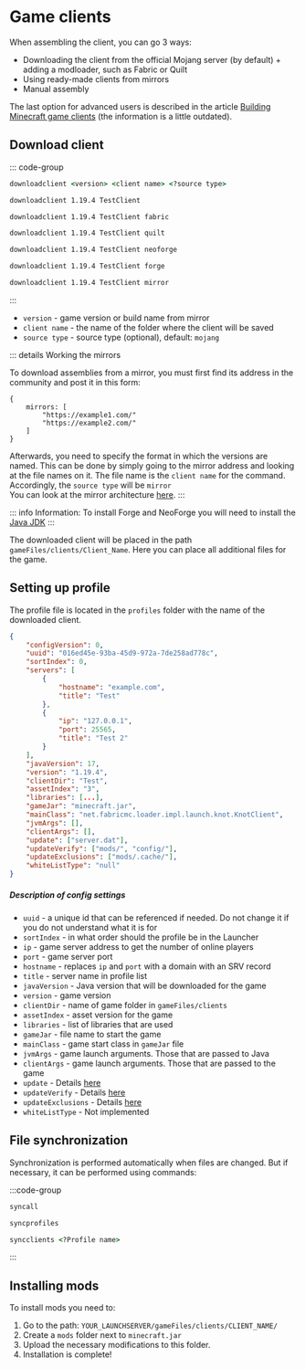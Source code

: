 # Game clients

When assembling the client, you can go 3 ways:

- Downloading the client from the official Mojang server (by default) + adding a modloader, such as Fabric or Quilt
- Using ready-made clients from mirrors
- Manual assembly

The last option for advanced users is described in the article [Building Minecraft game clients](https://blog.aurora-team.ru/posts/building-minecraft-clients/) (the information is a little outdated).

## Download client

::: code-group

```cmd [Command for downloading]
downloadclient <version> <client name> <?source type>
```

```cmd [Vanilla]
downloadclient 1.19.4 TestClient
```

```cmd [Fabric]
downloadclient 1.19.4 TestClient fabric
```

```cmd [Quilt]
downloadclient 1.19.4 TestClient quilt
```
```cmd [NeoForge]
downloadclient 1.19.4 TestClient neoforge
```
```cmd [Forge]
downloadclient 1.19.4 TestClient forge
```

```cmd [Mirror]
downloadclient 1.19.4 TestClient mirror
```

:::

- `version` - game version or build name from mirror
- `client name` - the name of the folder where the client will be saved
- `source type` - source type (optional), default: `mojang`

::: details Working the mirrors

To download assemblies from a mirror, you must first find its address in the community and post it in this form:

```hjson
{
    mirrors: [
        "https://example1.com/"
        "https://example2.com/"
    ]
}
```

Afterwards, you need to specify the format in which the versions are named. This can be done by simply going to the mirror address and looking at the file names on it. The file name is the `client name` for the command. Accordingly, the `source type` will be `mirror`\
You can look at the mirror architecture [here](../for-developers/mirrors.md).
:::

::: info Information:
To install Forge and NeoForge you will need to install the [Java JDK](https://www.azul.com/downloads/?package=jdk#zulu)
:::

The downloaded client will be placed in the path `gameFiles/clients/Client_Name`. Here you can place all additional files for the game.

## Setting up profile

The profile file is located in the `profiles` folder with the name of the downloaded client.

```json
{
    "configVersion": 0,
    "uuid": "016ed45e-93ba-45d9-972a-7de258ad778c",
    "sortIndex": 0,
    "servers": [
        {
            "hostname": "example.com",
            "title": "Test"
        },
        {
            "ip": "127.0.0.1",
            "port": 25565,
            "title": "Test 2"
        }
    ],
    "javaVersion": 17,
    "version": "1.19.4",
    "clientDir": "Test",
    "assetIndex": "3",
    "libraries": [...],
    "gameJar": "minecraft.jar",
    "mainClass": "net.fabricmc.loader.impl.launch.knot.KnotClient",
    "jvmArgs": [],
    "clientArgs": [],
    "update": ["server.dat"],
    "updateVerify": ["mods/", "config/"],
    "updateExclusions": ["mods/.cache/"],
    "whiteListType": "null"
}
```

##### Description of config settings

- `uuid` - a unique id that can be referenced if needed. Do not change it if you do not understand what it is for
- `sortIndex` - in what order should the profile be in the Launcher
- `ip` - game server address to get the number of online players
- `port` - game server port
- `hostname` - replaces `ip` and `port` with a domain with an SRV record
- `title` - server name in profile list
- `javaVersion` - Java version that will be downloaded for the game
- `version` - game version
- `clientDir` - name of game folder in `gameFiles/clients`
- `assetIndex` - asset version for the game
- `libraries` - list of libraries that are used
- `gameJar` - file name to start the game
- `mainClass` - game start class in `gameJar` file
- `jvmArgs` - game launch arguments. Those that are passed to Java
- `clientArgs` - game launch arguments. Those that are passed to the game
- `update` - Details [here](./guard.md#setting-up-file-and-folder-control)
- `updateVerify` - Details [here](./guard.md#setting-up-file-and-folder-control)
- `updateExclusions` - Details [here](./guard.md#setting-up-file-and-folder-control)
- `whiteListType` - Not implemented

## File synchronization

Synchronization is performed automatically when files are changed. But if necessary, it can be performed using commands:

:::code-group
```cmd [Synchronization all]
syncall
```

```cmd [Synchronization profile]
syncprofiles
```

```cmd [Synchronization gameFiles]
syncclients <?Profile name>
```
:::

## Installing mods

To install mods you need to:
1. Go to the path: `YOUR_LAUNCHSERVER/gameFiles/clients/CLIENT_NAME/`
2. Create a `mods` folder next to `minecraft.jar`
3. Upload the necessary modifications to this folder.
4. Installation is complete!